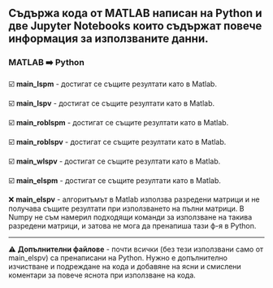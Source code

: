 ## Съдържа кода от MATLAB написан на Python и две Jupyter Notebooks които съдържат повече информация за използваните данни.

### MATLAB :arrow_right: Python
:ballot_box_with_check: **main_lspm** -  достигат се същите резултати като в Matlab. 

:ballot_box_with_check: **main_lspv** - достигат се същите резултати като в Matlab. 

:ballot_box_with_check: **main_roblspm** - достигат се същите резултати като в Matlab. 

:ballot_box_with_check: **main_roblspv** - достигат се същите резултати като в Matlab. 

:ballot_box_with_check: **main_wlspv** - достигат се същите резултати като в Matlab. 

:ballot_box_with_check: **main_elspm** - достигат се същите резултати като в Matlab. 

:x: **main_elspv** - алгоритъмът в Matlab използва разредени матрици и не получава същите резултати при използването на пълни матрици. В Numpy не съм намерил подходящи команди за използване на такива разредени матрици, и затова не мога да пренапиша тази ф-я в Python.

---
:warning: **Допълнителни файлове** - почти всички (без тези използвани само от main_elspv) са пренаписани на Python. Нужно е допълнително изчистване и подреждане на кода и добавяне на ясни и смислени коментари за повече яснота при използване на кода.
